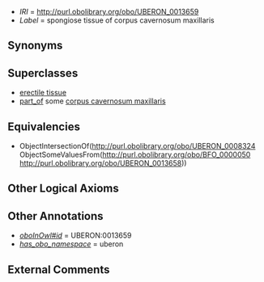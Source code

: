  * *IRI* = http://purl.obolibrary.org/obo/UBERON_0013659
 * *Label* = spongiose tissue of corpus cavernosum maxillaris

## Synonyms


## Superclasses

 * [erectile tissue](../../UBERON/24/UBERON_0008324.md)
 * [part_of](../../BFO/50/BFO_0000050.md) some [corpus cavernosum maxillaris](../../UBERON/58/UBERON_0013658.md)

## Equivalencies

 * ObjectIntersectionOf(<http://purl.obolibrary.org/obo/UBERON_0008324> ObjectSomeValuesFrom(<http://purl.obolibrary.org/obo/BFO_0000050> <http://purl.obolibrary.org/obo/UBERON_0013658>))

## Other Logical Axioms


## Other Annotations

 * *[oboInOwl#id](../../id/oboInOwl#id.md)* = UBERON:0013659
 * *[has_obo_namespace](../../ce/oboInOwl#hasOBONamespace.md)* = uberon

## External Comments

